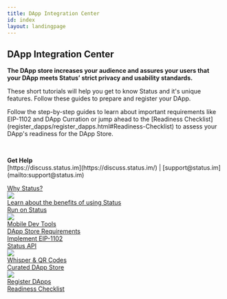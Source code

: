 ```yaml
---
title: DApp Integration Center
id: index
layout: landingpage
---
```


<div class="docs-lp-wrapper row">
  <div class="intro col-md-12 col-xl-6">
    <h2 class="intro-headline">DApp Integration Center</h2>
    <p class="intro-text">
      <b>The DApp store increases your audience and assures your users that your DApp meets Status’ strict privacy and usability standards.</b>
    </p>
    <p class="intro-text">
      These short tutorials will help you get to know Status and it's unique features.  Follow these guides to prepare and register your DApp.
    </p>
    <p class="intro-text">
      Follow the step-by-step guides to learn about important requirements like EIP-1102 and DApp Curration or jump ahead to the [Readiness Checklist](register_dapps/register_dapps.html#Readiness-Checklist) to assess your DApp's readiness for the DApp Store. 
    </p>
    <br>
    <p class="intro-text"><b>Get Help</b><br>
    [https://discuss.status.im](https://discuss.status.im/) | [support@status.im](mailto:support@status.im)
    </ul>
  </div>

  <div class="tiles-wrapper col-xl-6 col-md-12">
    <div class="row">
      <div class="tile-item col-md-6">
        <a href="why_status.html" class="action-tile">
          <div class="item-heading">Why Status?</div>
          <img src="/developer_tools/img/lp-status-logo.svg">
          <div class="item-links">
            Learn about the benefits of using Status
          </div>
        </a>
      </div>
      <div class="tile-item col-md-6">
        <a href="run_on_status/" class="action-tile">
          <div class="item-heading">Run on Status</div>
          <img src="/developer_tools/img/lp-run-on-status.svg">
          <div class="item-links">
            <a href="run_on_status/mobile_dev_tools.html">Mobile Dev Tools</a><br>
            <a href="run_on_status/dapp_store_requirements.html">DApp Store Requirements</a><br>
            <a href="run_on_status/eip-1102.html">Implement EIP-1102</a><br>
          </div>
        </a>
      </div>
    </div>
    <div class="row">
      <div class="tile-item col-md-6">
        <a href="status_extras/" class="action-tile">
          <div class="item-heading">Status API</div>
          <img src="/developer_tools/img/lp-status-extras.svg">
          <div class="item-links">
            <a href="status_extras/status_dapp_api.html">Whisper & QR Codes</a><br>
          </div>
        </a>
      </div>
      <div class="tile-item col-md-6">
        <a href="register_dapps/" class="action-tile">
          <div class="item-heading">Curated DApp Store</div>
          <img src="/developer_tools/img/lp-register-dapps.svg">
          <div class="item-links">
            <a href="register_dapps/register_dapps.html">Register DApps</a><br>
            <a href="register_dapps/register_dapps.html#Readiness-Checklist">Readiness Checklist</a>
          </div>
        </a>
      </div>
    </div>
  </div>
</div>
